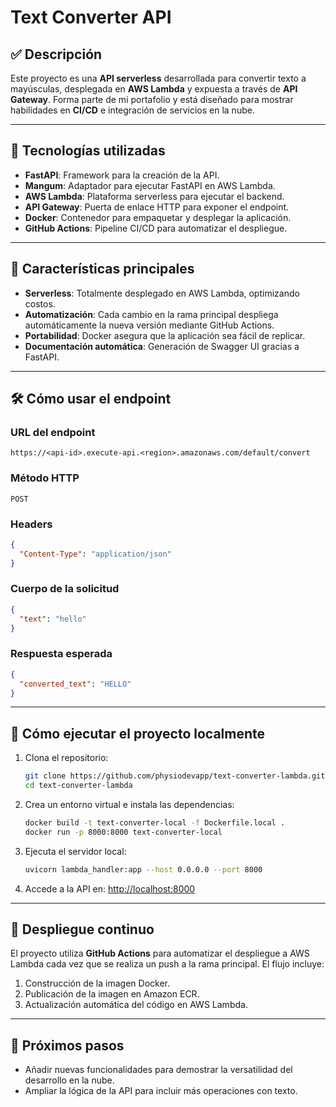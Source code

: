 # Text Converter API

## ✅ Descripción

Este proyecto es una **API serverless** desarrollada para convertir texto a mayúsculas, desplegada en **AWS Lambda** y expuesta a través de **API Gateway**. Forma parte de mi portafolio y está diseñado para mostrar habilidades en **CI/CD** e integración de servicios en la nube.

---

## 🚀 Tecnologías utilizadas

- **FastAPI**: Framework para la creación de la API.
- **Mangum**: Adaptador para ejecutar FastAPI en AWS Lambda.
- **AWS Lambda**: Plataforma serverless para ejecutar el backend.
- **API Gateway**: Puerta de enlace HTTP para exponer el endpoint.
- **Docker**: Contenedor para empaquetar y desplegar la aplicación.
- **GitHub Actions**: Pipeline CI/CD para automatizar el despliegue.

---

## 🌟 Características principales

- **Serverless**: Totalmente desplegado en AWS Lambda, optimizando costos.
- **Automatización**: Cada cambio en la rama principal despliega automáticamente la nueva versión mediante GitHub Actions.
- **Portabilidad**: Docker asegura que la aplicación sea fácil de replicar.
- **Documentación automática**: Generación de Swagger UI gracias a FastAPI.

---

## 🛠️ Cómo usar el endpoint

### **URL del endpoint**
```
https://<api-id>.execute-api.<region>.amazonaws.com/default/convert
```

### **Método HTTP**
`POST`

### **Headers**
```json
{
  "Content-Type": "application/json"
}
```

### **Cuerpo de la solicitud**
```json
{
  "text": "hello"
}
```

### **Respuesta esperada**
```json
{
  "converted_text": "HELLO"
}
```

---

## 🔧 Cómo ejecutar el proyecto localmente

1. Clona el repositorio:
   ```bash
   git clone https://github.com/physiodevapp/text-converter-lambda.git
   cd text-converter-lambda
   ```

2. Crea un entorno virtual e instala las dependencias:
   ```bash
   docker build -t text-converter-local -f Dockerfile.local .
   docker run -p 8000:8000 text-converter-local
   ```

3. Ejecuta el servidor local:
   ```bash
   uvicorn lambda_handler:app --host 0.0.0.0 --port 8000
   ```

4. Accede a la API en: [http://localhost:8000](http://localhost:8000)

---

## 🚀 Despliegue continuo

El proyecto utiliza **GitHub Actions** para automatizar el despliegue a AWS Lambda cada vez que se realiza un push a la rama principal. El flujo incluye:

1. Construcción de la imagen Docker.
2. Publicación de la imagen en Amazon ECR.
3. Actualización automática del código en AWS Lambda.

---

## 📌 Próximos pasos
- Añadir nuevas funcionalidades para demostrar la versatilidad del desarrollo en la nube.
- Ampliar la lógica de la API para incluir más operaciones con texto.

